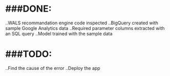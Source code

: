 
###DONE:
==================================================================
..WALS recommandation engine code inspected
..BigQuery created with sample Google Analytics data
..Required parameter columns extracted with an SQL query
..Model trained with the sample data

###TODO:
==================================================================
..Find the cause of the error 
..Deploy the app
